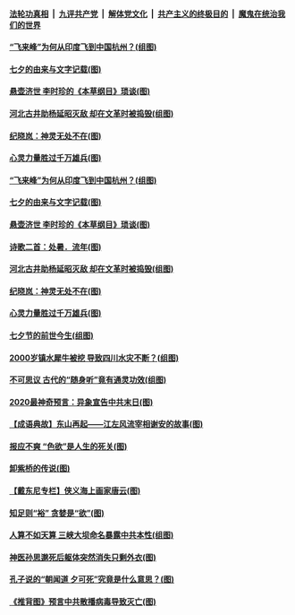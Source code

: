 

####  [法轮功真相](../../../../basic/blob/master/README.md?t=08270102) &nbsp;|&nbsp; [九评共产党](../../../../9ping.md/blob/master/README.md?t=08270102) &nbsp;|&nbsp; [解体党文化](../../../../jtdwh.md/blob/master/README.md?t=08270102)  &nbsp;|&nbsp; [共产主义的终极目的](../../../../gczydzjmd.md/blob/master/README.md?t=08270102) &nbsp;|&nbsp; [魔鬼在统治我们的世界](../../../../mgztzwmdsj.md/blob/master/README.md?t=08270102) 

#### [“飞来峰”为何从印度飞到中国杭州？(组图)](../pages/p7/944122.md?t=08270102) 

#### [七夕的由来与文字记载(图)](../pages/p7/944155.md?t=08270102) 

#### [悬壶济世 李时珍的《本草纲目》琐谈(图)](../pages/p7/944004.md?t=08270102) 

#### [河北古井助杨延昭灭敌 却在文革时被捣毁(组图)](../pages/p7/944009.md?t=08270102) 

#### [纪晓岚：神灵无处不在(图)](../pages/p7/943834.md?t=08270102) 

#### [心灵力量胜过千万雄兵(图)](../pages/p7/943837.md?t=08270102) 

#### [“飞来峰”为何从印度飞到中国杭州？(组图)](../pages/p7/944122.md?t=08270102) 

#### [七夕的由来与文字记载(图)](../pages/p7/944155.md?t=08270102) 

#### [悬壶济世 李时珍的《本草纲目》琐谈(图)](../pages/p7/944004.md?t=08270102) 

#### [诗歌二首：处暑．流年(图)](../pages/p7/944003.md?t=08270102) 

#### [河北古井助杨延昭灭敌 却在文革时被捣毁(组图)](../pages/p7/944009.md?t=08270102) 

#### [纪晓岚：神灵无处不在(图)](../pages/p7/943834.md?t=08270102) 

#### [心灵力量胜过千万雄兵(图)](../pages/p7/943837.md?t=08270102) 

#### [七夕节的前世今生(组图)](../pages/p7/943900.md?t=08270102) 

#### [2000岁镇水犀牛被挖 导致四川水灾不断？(组图)](../pages/p7/943852.md?t=08270102) 

#### [不可思议 古代的“随身听”竟有通灵功效(组图)](../pages/p7/943572.md?t=08270102) 

#### [2020最神奇预言：异象宣告中共末日(图)](../pages/p7/941640.md?t=08270102) 

#### [【成语典故】东山再起——江左风流宰相谢安的故事(图)](../pages/p7/943439.md?t=08270102) 

#### [报应不爽 “色欲”是人生的死关(图)](../pages/p7/943800.md?t=08270102) 

#### [卸紫桥的传说(图)](../pages/p7/943544.md?t=08270102) 

#### [【戴东尼专栏】侠义海上画家唐云(图)](../pages/p7/938748.md?t=08270102) 

#### [知足则“裕” 贪婪是“欲”(图)](../pages/p7/943596.md?t=08270102) 

#### [人算不如天算 三峡大坝命名暴露中共本性(组图)](../pages/p7/943351.md?t=08270102) 

#### [神医孙思邈死后躯体突然消失只剩外衣(图)](../pages/p7/943548.md?t=08270102) 

#### [孔子说的“朝闻道 夕可死”究竟是什么意思？(图)](../pages/p7/943523.md?t=08270102) 

#### [《推背图》预言中共散播病毒导致灭亡(图)](../pages/p7/942816.md?t=08270102) 

